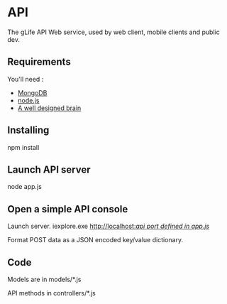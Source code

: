API
===

The gLife API Web service, used by web client, mobile clients and public dev.

Requirements
------------

You'll need :
* [MongoDB](http://www.mongodb.org/)
* [node.js](http://nodejs.org/)
* [A well designed brain](http://llau.me/31)

Installing
----------

npm install


Launch API server
-----------------

node app.js


Open a simple API console
-------------------------

Launch server.
iexplore.exe [http://localhost:*api port defined in app.js*](http://localhost:2048)

Format POST data as a JSON encoded key/value dictionary.

Code
----

Models are in models/*.js

API methods in controllers/*.js